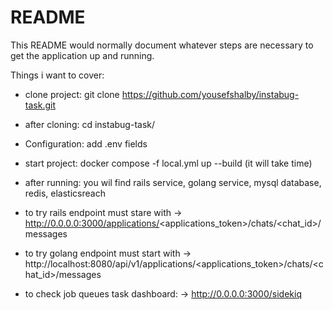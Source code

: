 # README

This README would normally document whatever steps are necessary to get the
application up and running.

Things i want to cover:

* clone project: git clone https://github.com/yousefshalby/instabug-task.git

* after cloning:  cd instabug-task/

* Configuration: add .env fields

* start project: docker compose -f local.yml up --build (it will take time)

* after running: you wil find rails service,  golang service,  mysql database, redis, elasticsreach 

* to try rails endpoint must stare with -> http://0.0.0.0:3000/applications/<applications_token>/chats/<chat_id>/messages
  
* to try golang endpoint must start with -> http://localhost:8080/api/v1/applications/<applications_token>/chats/<chat_id>/messages

* to check job queues task dashboard: -> http://0.0.0.0:3000/sidekiq


